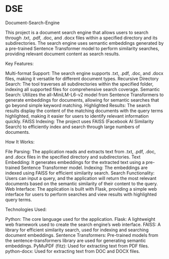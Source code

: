 # DSE 
Document-Search-Engine

This project is a document search engine that allows users to search through .txt, .pdf, .doc, and .docx files within a specified directory and its subdirectories. The search engine uses semantic embeddings generated by a pre-trained Sentence Transformer model to perform similarity searches, providing relevant document content as search results.

Key Features:

Multi-format Support: The search engine supports .txt, .pdf, .doc, and .docx files, making it versatile for different document types.
Recursive Directory Search: The tool traverses all subdirectories within the specified folder, indexing all supported files for comprehensive search coverage.
Semantic Search: Utilizes the all-MiniLM-L6-v2 model from Sentence Transformers to generate embeddings for documents, allowing for semantic searches that go beyond simple keyword matching.
Highlighted Results: The search results display the content of the matching documents with the query terms highlighted, making it easier for users to identify relevant information quickly.
FAISS Indexing: The project uses FAISS (Facebook AI Similarity Search) to efficiently index and search through large numbers of documents.

How It Works:

File Parsing: The application reads and extracts text from .txt, .pdf, .doc, and .docx files in the specified directory and subdirectories.
Text Embedding: It generates embeddings for the extracted text using a pre-trained Sentence Transformer model.
Indexing: The embeddings are indexed using FAISS for efficient similarity search.
Search Functionality: Users can input a query, and the application will return the most relevant documents based on the semantic similarity of their content to the query.
Web Interface: The application is built with Flask, providing a simple web interface for users to perform searches and view results with highlighted query terms.

Technologies Used:

Python: The core language used for the application.
Flask: A lightweight web framework used to create the search engine’s web interface.
FAISS: A library for efficient similarity search, used for indexing and searching document embeddings.
Sentence Transformers: Pre-trained models from the sentence-transformers library are used for generating semantic embeddings.
PyMuPDF (fitz): Used for extracting text from PDF files.
python-docx: Used for extracting text from DOC and DOCX files.
